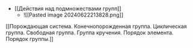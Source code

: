 - [[Действия над подмножествами групп]]
	- ![[Pasted image 20240622213828.png]]



[[Порождающая система. Конечнопорожденная группа. Циклическая группа. Свободная группа. Группа кручения. Порядок элемента. Порядок группы.]]